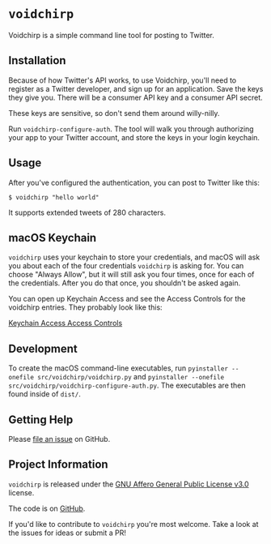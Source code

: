 # ```voidchirp```

Voidchirp is a simple command line tool for posting to Twitter.

## Installation

Because of how Twitter's API works, to use Voidchirp, you'll need to register as a Twitter developer, and sign up for an application.  Save the keys they give you.  There will be a consumer API key and a consumer API secret.

These keys are sensitive, so don't send them around willy-nilly.

Run `voidchirp-configure-auth`.  The tool will walk you through authorizing your app to your Twitter account, and store the keys in your login keychain.

## Usage

After you've configured the authentication, you can post to Twitter like this:

```
$ voidchirp "hello world"
```

It supports extended tweets of 280 characters.

## macOS Keychain

`voidchirp` uses your keychain to store your credentials, and macOS will ask you about each of the four credentials `voidchirp` is asking for.
You can choose "Always Allow", but it will still ask you four times, once for each of the credentials.  After you do that once,
you shouldn't be asked again.

You can open up Keychain Access and see the Access Controls for the voidchirp entries.  They probably look like this:

[Keychain Access Access Controls](docs/assets/keychain_access_access_control.png)

## Development

To create the macOS command-line executables, run `pyinstaller --onefile src/voidchirp/voidchirp.py` and
`pyinstaller --onefile src/voidchirp/voidchirp-configure-auth.py`.  The executables are then found inside of `dist/`.

## Getting Help

Please [file an issue](https://github.com/adamwolf/voidchirp/issues) on GitHub.

## Project Information

`voidchirp` is released under the
[GNU Affero General Public License v3.0](https://choosealicense.com/licenses/agpl-3.0/) license.

The code is on [GitHub](https://github.com/adamwolf/voidchirp).

If you'd like to contribute to ```voidchirp``` you're most welcome.
Take a look at the issues for ideas or submit a PR!
